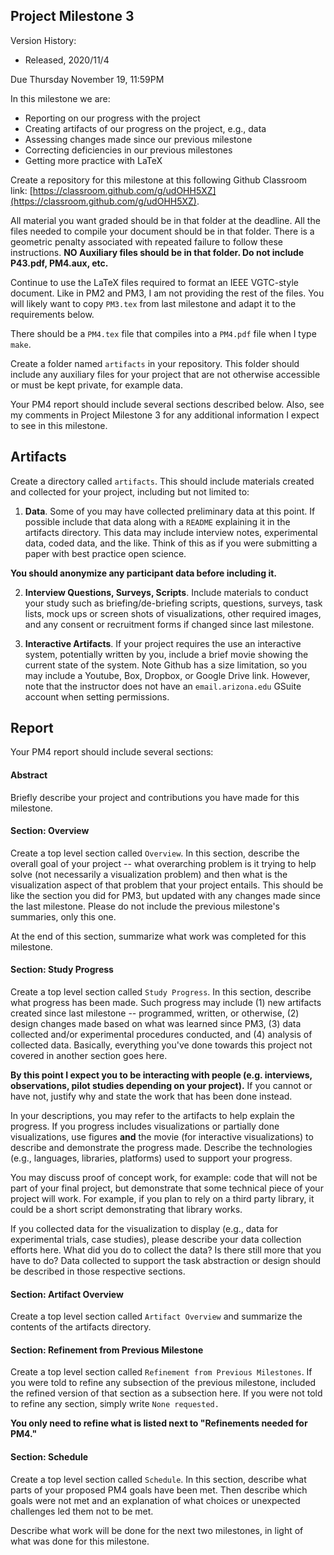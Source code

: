 ## Project Milestone 3

Version History: 

- Released, 2020/11/4


Due Thursday November 19, 11:59PM

In this milestone we are:

- Reporting on our progress with the project
- Creating artifacts of our progress on the project, e.g., data 
- Assessing changes made since our previous milestone
- Correcting deficiencies in our previous milestones
- Getting more practice with LaTeX

Create a repository for this milestone at this following Github Classroom
link: [https://classroom.github.com/g/udOHH5XZ](https://classroom.github.com/g/udOHH5XZ).

All material you want graded should be in that folder at the deadline. All the
files needed to compile your document should be in that folder. There is a
geometric penalty associated with repeated failure to follow these
instructions. **NO Auxiliary files should be in that folder. Do not include
P43.pdf, PM4.aux, etc.** 

Continue to use the LaTeX files required to format an IEEE VGTC-style
document. Like in PM2 and PM3, I am not providing the rest of the files. You
will likely want to copy `PM3.tex` from last milestone and adapt it to
the requirements below.

There should be a `PM4.tex` file that compiles into a `PM4.pdf` file when I
type `make`.

Create a folder named `artifacts` in your repository. This folder should
include any auxiliary files for your project that are not otherwise
accessible or must be kept private, for example data.

Your PM4 report should include several sections described below. Also, see my
comments in Project Milestone 3 for any additional information I expect to see
in this milestone.

## Artifacts

Create a directory called `artifacts`. This should include materials created
and collected for your project, including but not limited to:


1. **Data**. Some of you may have collected preliminary data at this point. If possible
include that data along with a `README` explaining it in the artifacts
directory. This data may include interview notes, experimental data, coded
data, and the like. Think of this as if you were submitting a paper with best
practice open science.

**You should anonymize any participant data before including it.**

2. **Interview Questions, Surveys, Scripts**. Include materials to conduct
   your study such as briefing/de-briefing scripts, questions, surveys, task
lists, mock ups or screen shots of visualizations, other required images, and
any consent or recruitment forms if changed since last milestone.

3. **Interactive Artifacts**. If your project requires the use an interactive
   system, potentially written by you, include a brief movie showing the
current state of the system. Note Github has a size limitation, so you may
include a Youtube, Box, Dropbox, or Google Drive link. However, note that the
instructor does not have an `email.arizona.edu` GSuite account when setting
permissions.

## Report

Your PM4 report should include several sections:

#### Abstract

Briefly describe your project and contributions you have made for this
milestone.


#### Section: Overview

Create a top level section called `Overview`. In this section, describe the
overall goal of your project -- what overarching problem is it trying to help
solve (not necessarily a visualization problem) and then what is the
visualization aspect of that problem that your project entails. This should be
like the section you did for PM3, but updated with any changes made since the
last milestone. Please do not include the previous milestone's summaries, only
this one.

At the end of this section, summarize what work was completed for this milestone. 


#### Section: Study Progress

Create a top level section called `Study Progress`. In this section,
describe what progress has been made. Such progress may include (1) new
artifacts created since last milestone -- programmed, written, or otherwise,
(2) design changes made based on what was learned since PM3,
(3) data collected and/or experimental procedures conducted, and (4) analysis
of collected data. Basically, everything you've done towards this project not
covered in another section goes here.

**By this point I expect you to be interacting with people (e.g. interviews,
observations, pilot studies depending on your project).** If you cannot or
have not, justify why and state the work that has been done instead.

In your descriptions, you may refer to the artifacts to help explain the
progress.  If you progress includes visualizations or partially done
visualizations, use figures **and** the movie (for interactive visualizations)
to describe and demonstrate the progress made. Describe the technologies
(e.g., languages, libraries, platforms) used to support your progress.

You may discuss proof of concept work, for example: code that will not be part
of your final project, but demonstrate that some technical piece of your
project will work.  For example, if you plan to rely on a third party library,
it could be a short script demonstrating that library works. 

If you collected data for the visualization to display (e.g., data for
experimental trials, case studies), please describe your data collection
efforts here. What did you do to collect the data? Is there still more that
you have to do? Data collected to support the task abstraction or design
should be described in those respective sections.



#### Section: Artifact Overview

Create a top level section called `Artifact Overview` and summarize the
contents of the artifacts directory. 


#### Section: Refinement from Previous Milestone

Create a top level section called `Refinement from Previous Milestones`. If
you were told to refine any subsection of the previous milestone, included the
refined version of that section as a subsection here. If you were not told to
refine any section, simply write `None requested.` 

**You only need to refine what is listed next to "Refinements needed for
PM4."** 


#### Section: Schedule

Create a top level section called `Schedule`. In this section, describe what
parts of your proposed PM4 goals have been met. Then describe which goals were
not met and an explanation of what choices or unexpected challenges led them
not to be met.

Describe what work will be done for the next two milestones, in light of
what was done for this milestone. 



